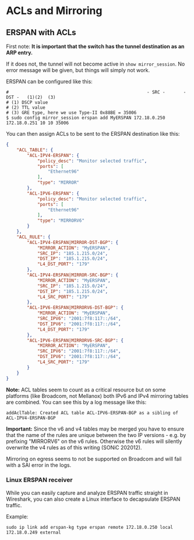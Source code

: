 
# ACLs and Mirroring


## ERSPAN with ACLs

First note: **It is important that the switch has the tunnel destination as an ARP entry.**

If it does not, the tunnel will not become active in `show mirror_session`. No error message
will be given, but things will simply not work.

ERSPAN can be configured like this:

```shell
#                                                     - SRC -       - DST -   (1)(2)  (3)
# (1) DSCP value
# (2) TTL value
# (3) GRE type, here we use Type-II 0x88BE = 35006
$ sudo config mirror_session erspan add MyERSPAN 172.18.0.250 172.18.0.251 10 10 35006
```

You can then assign ACLs to be sent to the ERSPAN destination like this:

```json
{
    "ACL_TABLE": {
        "ACL-IPV4-ERSPAN": {
            "policy_desc": "Monitor selected traffic",
            "ports": [
                "Ethernet96"
            ],
            "type": "MIRROR"
        },
        "ACL-IPV6-ERSPAN": {
            "policy_desc": "Monitor selected traffic",
            "ports": [
                "Ethernet96"
            ],
            "type": "MIRRORV6"
        }
    }, 
    "ACL_RULE": {
        "ACL-IPV4-ERSPAN|MIRROR-DST-BGP": {
            "MIRROR_ACTION": "MyERSPAN",
            "SRC_IP": "185.1.215.0/24",
            "DST_IP": "185.1.215.0/24",
            "L4_DST_PORT": "179"
        },
        "ACL-IPV4-ERSPAN|MIRROR-SRC-BGP": {
            "MIRROR_ACTION": "MyERSPAN",
            "SRC_IP": "185.1.215.0/24",
            "DST_IP": "185.1.215.0/24",
            "L4_SRC_PORT": "179"
        },
        "ACL-IPV6-ERSPAN|MIRRORV6-DST-BGP": {
            "MIRROR_ACTION": "MyERSPAN",
            "SRC_IPV6": "2001:7f8:117::/64",
            "DST_IPV6": "2001:7f8:117::/64",
            "L4_DST_PORT": "179"
        },
        "ACL-IPV6-ERSPAN|MIRRORV6-SRC-BGP": {
            "MIRROR_ACTION": "MyERSPAN",
            "SRC_IPV6": "2001:7f8:117::/64",
            "DST_IPV6": "2001:7f8:117::/64",
            "L4_SRC_PORT": "179"
        }
    }
}
```

**Note:** ACL tables seem to count as a critical resource but on some platforms (like Broadcom, not Mellanox)
both IPv6 and IPv4 mirroring tables are combined. You can see this by a log message like this:

```
addAclTable: Created ACL table ACL-IPV6-ERSPAN-BGP as a sibling of ACL-IPV4-ERSPAN-BGP
```

**Important:** Since the v6 and v4 tables may be merged you have to ensure that the name of the rules
are unique between the two IP versions - e.g. by prefixing "MIRRORV6" on the v6 rules. Otherwise the
v6 rules will silently overwrite the v4 rules as of this writing (SONiC 202012).

Mirroring on egress seems to not be supported on Broadcom and will fail with a SAI error in the logs.

### Linux ERSPAN receiver

While you can easily capture and analyze ERSPAN traffic straight in Wireshark,
you can also create a Linux interface to decapsulate ERSPAN traffic.

Example:

```shell
sudo ip link add erspan-kg type erspan remote 172.18.0.250 local 172.18.0.249 external
```
